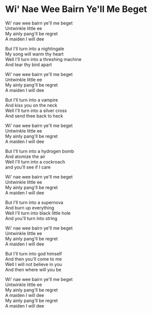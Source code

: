 # Wi' Nae Wee Bairn Ye'll Me Beget  

Wi' nae wee bairn ye'll me beget  
Untwinkle little ee  
My ainly pang'll be regret  
A maiden I will dee  

But I'll turn into a nightingale  
My song will warm thy heart  
Well I'll turn into a threshing machine  
And tear thy bird apart  

Wi' nae wee bairn ye'll me beget  
Untwinkle little ee  
My ainly pang'll be regret  
A maiden I will dee  

But I'll turn into a vampire  
And kiss you on the neck  
Well I'll turn into a silver cross  
And send thee back to heck  

Wi' nae wee bairn ye'll me beget  
Untwinkle little ee  
My ainly pang'll be regret  
A maiden I will dee  

But I'll turn into a hydrogen bomb  
And atomize the air  
Well I'll turn into a cockroach  
and you'll see if I care  

Wi' nae wee bairn ye'll me beget  
Untwinkle little ee  
My ainly pang'll be regret  
A maiden I will dee  

But I'll turn into a supernova  
And burn up everything  
Well I'll turn into black little hole  
And you'll turn into string  

Wi' nae wee bairn ye'll me beget  
Untwinkle little ee  
My ainly pang'll be regret  
A maiden I will dee  

But I'll turn into god himself  
And then you'll come to me  
Well I will not believe in you  
And then where will you be  

Wi' nae wee bairn ye'll me beget  
Untwinkle little ee  
My ainly pang'll be regret  
A maiden I will dee  
My ainly pang'll be regret  
A maiden I will dee  
